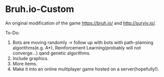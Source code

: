 # Bruh.io-Custom
An original modification of the game https://bruh.io/ and http://surviv.io/. 

To-Do:
  1. Bots are moving randomly -> follow up with bots with path-planning algorithms(e.g. A*), Reinforcement Learning(probably will not converge...) qand genetic algorithms. 
  2. Include graphics. 
  3. More items.
  4. Make it into an online multiplayer game hosted on a server(hopefully!).
